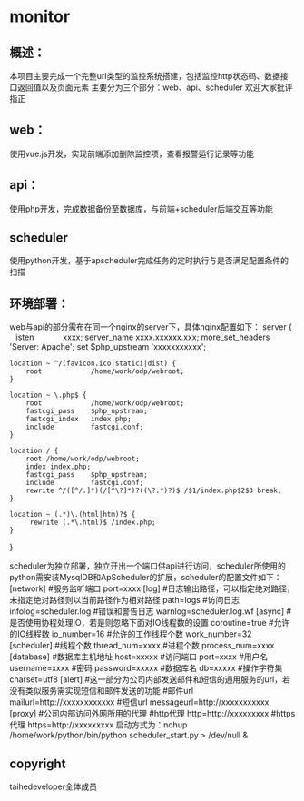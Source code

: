 # monitor
## 概述：
本项目主要完成一个完整url类型的监控系统搭建，包括监控http状态码、数据接口返回值以及页面元素
主要分为三个部分：web、api、scheduler
欢迎大家批评指正
## web：
使用vue.js开发，实现前端添加删除监控项，查看报警运行记录等功能
## api：
使用php开发，完成数据备份至数据库，与前端+scheduler后端交互等功能
## scheduler
使用python开发，基于apscheduler完成任务的定时执行与是否满足配置条件的扫描

## 环境部署：
web与api的部分需布在同一个nginx的server下，具体nginx配置如下：
server {
    listen              xxxx;
    server_name         xxxx.xxxxxx.xxx;
    more_set_headers    'Server: Apache';
    set $php_upstream 'xxxxxxxxxxx';

    location ~ ^/(favicon.ico|statici|dist) {
        root            /home/work/odp/webroot;
    }

    location ~ \.php$ {
        root            /home/work/odp/webroot;
        fastcgi_pass    $php_upstream;
        fastcgi_index   index.php;
        include         fastcgi.conf;
    }

    location / {
        root /home/work/odp/webroot;
        index index.php;
        fastcgi_pass    $php_upstream;
        include         fastcgi.conf;
        rewrite ^/([^/.]*)(/[^\?]*)?((\?.*)?)$ /$1/index.php$2$3 break;
    }

    location ~ (.*)\.(html|htm)?$ {
         rewrite (.*\.html)$ /index.php;
    }
}

scheduler为独立部署，独立开出一个端口供api进行访问，scheduler所使用的python需安装MysqlDB和ApScheduler的扩展，scheduler的配置文件如下：
[network]
#服务监听端口
port=xxxx
[log]
#日志输出路径，可以指定绝对路径，未指定绝对路径则以当前路径作为相对路径
path=logs
#访问日志
infolog=scheduler.log
#错误和警告日志
warnlog=scheduler.log.wf
[async]
#是否使用协程处理IO，若是则忽略下面对IO线程数的设置
coroutine=true
#允许的IO线程数
io_number=16
#允许的工作线程个数
work_number=32
[scheduler]
#线程个数
thread_num=xxxx
#进程个数
process_num=xxxx
[database]
#数据库主机地址
host=xxxxx
#访问端口
port=xxxx
#用户名
username=xxxx
#密码
password=xxxxx
#数据库名
db=xxxxx
#操作字符集
charset=utf8
[alert]
#这一部分为公司内部发送邮件和短信的通用服务的url，若没有类似服务需实现短信和邮件发送的功能
#邮件url
mailurl=http://xxxxxxxxxxxx
#短信url
messageurl=http://xxxxxxxxxxx
[proxy]
#公司内部访问外网所用的代理
#http代理
http=http://xxxxxxxxx
#https代理
https=http://xxxxxxxxx
启动方式为：nohup /home/work/python/bin/python scheduler_start.py > /dev/null &

## copyright
taihedeveloper全体成员
